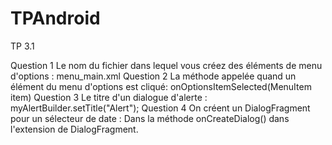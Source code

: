 # TPAndroid
TP 3.1

Question 1 Le nom du fichier dans lequel vous créez des éléments de menu d'options : menu_main.xml
Question 2 La méthode appelée quand un élément du menu d'options est cliqué: onOptionsItemSelected(MenuItem item)
Question 3 Le titre d'un dialogue d'alerte : myAlertBuilder.setTitle("Alert");
Question 4 On créent un DialogFragment pour un sélecteur de date : Dans la méthode onCreateDialog() dans l'extension de DialogFragment.
